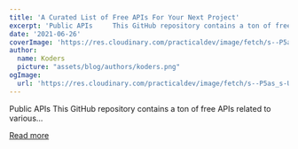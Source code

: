 ```yaml
---
title: 'A Curated List of Free APIs For Your Next Project'
excerpt: 'Public APIs     This GitHub repository contains a ton of free APIs related to various...'
date: '2021-06-26'
coverImage: 'https://res.cloudinary.com/practicaldev/image/fetch/s--P5as_s-U--/c_imagga_scale,f_auto,fl_progressive,h_420,q_auto,w_1000/https://dev-to-uploads.s3.amazonaws.com/uploads/articles/5lhewmmaxdi3lcvzyh7a.png'
author:
  name: Koders
  picture: "assets/blog/authors/koders.png"
ogImage:
  url: 'https://res.cloudinary.com/practicaldev/image/fetch/s--P5as_s-U--/c_imagga_scale,f_auto,fl_progressive,h_420,q_auto,w_1000/https://dev-to-uploads.s3.amazonaws.com/uploads/articles/5lhewmmaxdi3lcvzyh7a.png'
---
```


Public APIs     This GitHub repository contains a ton of free APIs related to various...

[Read more](https://dev.to/myogeshchavan97/a-curated-list-of-free-apis-for-your-next-project-48n5)
